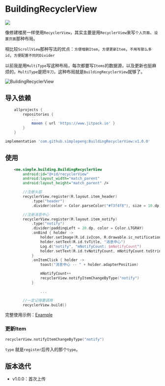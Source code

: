 # BuildingRecyclerView

[![](https://www.jitpack.io/v/simplepeng/BuildingRecyclerView.svg)](https://www.jitpack.io/#simplepeng/BuildingRecyclerView)

像修建楼房一样使用`RecyclerView`，其实主要是用`RecyclerView`来写`个人页面`、`设置页面`那种布局。

相比较`ScrollView`那种写法的优点：`方便增删Item`，`方便更新Item`，`不用写那么多id`，`方便配置不同的Divider`

以前我是用`MultiType`写这种布局，每次都要写`Items`的数据源，以及更新也挺麻烦的，`MultiType`是把`牛刀`，这种布局就是`BuildingRecyclerView`就够了。

![BuildingRecyclerView](https://i.loli.net/2020/09/14/FRy2GhTku7DPglr.png)

## 导入依赖

```groovy
	allprojects {
		repositories {
			...
			maven { url 'https://www.jitpack.io' }
		}
	}
```

```groovy
implementation 'com.github.simplepeng:BuildingRecyclerView:v1.0.0'
```

## 使用

```xml
    <me.simple.building.BuildingRecyclerView
        android:id="@+id/recyclerView"
        android:layout_width="match_parent"
        android:layout_height="match_parent" />
```

```kotlin
        //注册头部
        recyclerView.register(R.layout.item_header)
            .type("header")
            .divider(color = Color.parseColor("#f3f4f8"), size = 10.dp)

        //注册消息中心
        recyclerView.register(R.layout.item_notify)
            .type("notify")
            .divider(paddingLeft = 20.dp, color = Color.LTGRAY)
            .onBind { holder ->
                holder.setImage(R.id.ivIcon, R.drawable.ic_notification)
                holder.setText(R.id.tvTitle, "消息中心")
                Log.d("notify", "mNotifyCount: $mNotifyCount")
                holder.setText(R.id.tvNotifyCount, mNotifyCount.toString())
            }
            .onItemClick { holder ->
                toast("消息中心 -- " + holder.adapterPosition)

                mNotifyCount++
                recyclerView.notifyItemChangeByType("notify")
            }

				...

        //一定记得要调用
        recyclerView.build()
```

完整使用示例：[Example](https://github.com/simplepeng/BuildingRecyclerView/blob/master/app/src/main/java/demo/building/MainActivity.kt)

### 更新Item

```kotlin
recyclerView.notifyItemChangeByType("notify")
```

`type`	就是`register`后传入的那个`type`。

## 版本迭代

* v1.0.0：首次上传